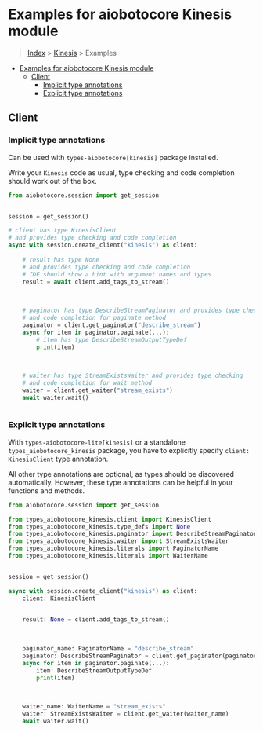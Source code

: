 <a id="examples-for-aiobotocore-kinesis-module"></a>

# Examples for aiobotocore Kinesis module

> [Index](../README.md) > [Kinesis](./README.md) > Examples

- [Examples for aiobotocore Kinesis module](#examples-for-aiobotocore-kinesis-module)
  - [Client](#client)
    - [Implicit type annotations](#implicit-type-annotations)
    - [Explicit type annotations](#explicit-type-annotations)

<a id="client"></a>

## Client

<a id="implicit-type-annotations"></a>

### Implicit type annotations

Can be used with `types-aiobotocore[kinesis]` package installed.

Write your `Kinesis` code as usual, type checking and code completion should
work out of the box.

```python
from aiobotocore.session import get_session


session = get_session()

# client has type KinesisClient
# and provides type checking and code completion
async with session.create_client("kinesis") as client:
    
    # result has type None
    # and provides type checking and code completion
    # IDE should show a hint with argument names and types
    result = await client.add_tags_to_stream()
    

    
    # paginator has type DescribeStreamPaginator and provides type checking
    # and code completion for paginate method
    paginator = client.get_paginator("describe_stream")
    async for item in paginator.paginate(...):
        # item has type DescribeStreamOutputTypeDef
        print(item)
    

    
    # waiter has type StreamExistsWaiter and provides type checking
    # and code completion for wait method
    waiter = client.get_waiter("stream_exists")
    await waiter.wait()
    
```

<a id="explicit-type-annotations"></a>

### Explicit type annotations

With `types-aiobotocore-lite[kinesis]` or a standalone
`types_aiobotocore_kinesis` package, you have to explicitly specify
`client: KinesisClient` type annotation.

All other type annotations are optional, as types should be discovered
automatically. However, these type annotations can be helpful in your functions
and methods.

```python
from aiobotocore.session import get_session

from types_aiobotocore_kinesis.client import KinesisClient
from types_aiobotocore_kinesis.type_defs import None
from types_aiobotocore_kinesis.paginator import DescribeStreamPaginator
from types_aiobotocore_kinesis.waiter import StreamExistsWaiter
from types_aiobotocore_kinesis.literals import PaginatorName
from types_aiobotocore_kinesis.literals import WaiterName


session = get_session()

async with session.create_client("kinesis") as client:
    client: KinesisClient

    
    result: None = client.add_tags_to_stream()
    

    
    paginator_name: PaginatorName = "describe_stream"
    paginator: DescribeStreamPaginator = client.get_paginator(paginator_name)
    async for item in paginator.paginate(...):
        item: DescribeStreamOutputTypeDef
        print(item)
    

    
    waiter_name: WaiterName = "stream_exists"
    waiter: StreamExistsWaiter = client.get_waiter(waiter_name)
    await waiter.wait()
    
```
